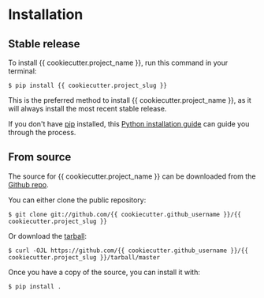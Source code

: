 # Installation

## Stable release

To install {{ cookiecutter.project_name }}, run this command in your
terminal:

``` console
$ pip install {{ cookiecutter.project_slug }}
```

This is the preferred method to install {{ cookiecutter.project_name
}}, as it will always install the most recent stable release.

If you don't have [pip][] installed, this [Python installation guide][]
can guide you through the process.

## From source

The source for {{ cookiecutter.project_name }} can be downloaded from
the [Github repo][].

You can either clone the public repository:

``` console
$ git clone git://github.com/{{ cookiecutter.github_username }}/{{ cookiecutter.project_slug }}
```

Or download the [tarball][]:

``` console
$ curl -OJL https://github.com/{{ cookiecutter.github_username }}/{{ cookiecutter.project_slug }}/tarball/master
```

Once you have a copy of the source, you can install it with:

``` console
$ pip install .
```

  [pip]: https://pip.pypa.io
  [Python installation guide]: http://docs.python-guide.org/en/latest/starting/installation/
  [Github repo]: https://github.com/%7B%7B%20cookiecutter.github_username%20%7D%7D/%7B%7B%20cookiecutter.project_slug%20%7D%7D
  [tarball]: https://github.com/%7B%7B%20cookiecutter.github_username%20%7D%7D/%7B%7B%20cookiecutter.project_slug%20%7D%7D/tarball/master

